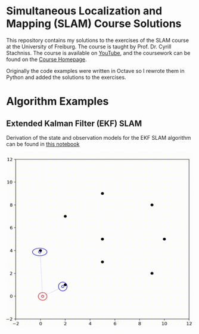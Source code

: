 # Simultaneous Localization and Mapping (SLAM) Course Solutions

This repository contains my solutions to the exercises of the SLAM course at the University of Freiburg. 
The course is taught by Prof. Dr. Cyrill Stachniss. 
The course is available on [YouTube](https://www.youtube.com/watch?v=U6vr3iNrwRA&list=PLgnQpQtFTOGQrZ4O5QzbIHgl3b1JHimN_), 
and the coursework can be found on the [Course Homepage](http://ais.informatik.uni-freiburg.de/teaching/ws13/mapping/index_en.php).

Originally the code examples were written in Octave so I rewrote them in Python and added the solutions to the exercises.

# Algorithm Examples

## Extended Kalman Filter (EKF) SLAM
Derivation of the state and observation models for the EKF SLAM algorithm can be found in [this notebook](./EKF_derivations.ipynb)


![EKF Example](./data/EKF.gif)